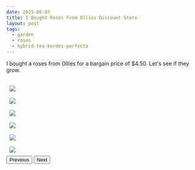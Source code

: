 ```yaml
---
date: 2025-06-07
title: I Bought Roses From Ollies Discount Store
layout: post
tags:
  - garden
  - roses
  - hybrid-tea-kordes-perfecta
---
```



I bought a roses from Ollies for a bargain price of $4.50.  Let's see if they grow.

<div id="carousel-0" class="carousel slide" data-bs-ride="carousel" style="max-width:800px; margin: 24px 0;">
  <div class="carousel-inner">
    <div class="carousel-item active">
      <img src="https://i.imgur.com/8i4S6BJ.jpeg" class="d-block w-100" style="border: 8px solid white;">
    </div>
    <div class="carousel-item ">
      <img src="https://i.imgur.com/zjDVS4o.jpeg" class="d-block w-100" style="border: 8px solid white;">
    </div>
    <div class="carousel-item ">
      <img src="https://i.imgur.com/5vkwi8o.jpeg" class="d-block w-100" style="border: 8px solid white;">
    </div>
    <div class="carousel-item ">
      <img src="https://i.imgur.com/EGUmSej.jpeg" class="d-block w-100" style="border: 8px solid white;">
    </div>
    <div class="carousel-item ">
      <img src="https://i.imgur.com/A4OC7We.jpeg" class="d-block w-100" style="border: 8px solid white;">
    </div>
    <div class="carousel-item ">
      <img src="https://i.imgur.com/2IGe7Pw.jpeg" class="d-block w-100" style="border: 8px solid white;">
    </div>
  </div>
  <button class="carousel-control-prev" type="button" data-bs-target="#carousel-0" data-bs-slide="prev">
    <span class="carousel-control-prev-icon" aria-hidden="true"></span>
    <span class="visually-hidden">Previous</span>
  </button>
  <button class="carousel-control-next" type="button" data-bs-target="#carousel-0" data-bs-slide="next">
    <span class="carousel-control-next-icon" aria-hidden="true"></span>
    <span class="visually-hidden">Next</span>
  </button>
</div>